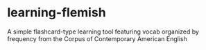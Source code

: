 # learning-flemish
A simple flashcard-type learning tool featuring vocab organized by frequency from the Corpus of Contemporary American English 
